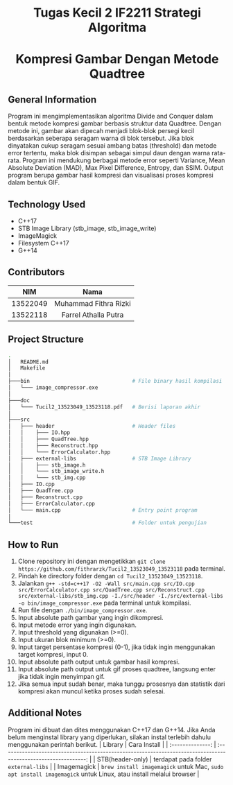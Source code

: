 <h1 align="center"> Tugas Kecil 2 IF2211 Strategi Algoritma </h1>
<h1 align="center"> Kompresi Gambar Dengan Metode Quadtree </h1>


## General Information
Program ini mengimplementasikan algoritma Divide and Conquer dalam bentuk metode kompresi gambar berbasis struktur data Quadtree. Dengan metode ini, gambar akan dipecah menjadi blok-blok persegi kecil berdasarkan seberapa seragam warna di blok tersebut. Jika blok dinyatakan cukup seragam sesuai ambang batas (threshold) dan metode error tertentu, maka blok disimpan sebagai simpul daun dengan warna rata-rata. Program ini mendukung berbagai metode error seperti Variance, Mean Absolute Deviation (MAD), Max Pixel Difference, Entropy, dan SSIM. Output program berupa gambar hasil kompresi dan visualisasi proses kompresi dalam bentuk GIF.


## Technology Used
- C++17
- STB Image Library (stb_image, stb_image_write)
- ImageMagick
- Filesystem C++17
- G++14


## Contributors
|   NIM    |                  Nama                  |
| :------: | :------------------------------------: |
| 13522049 |         Muhammad Fithra Rizki          |
| 13522118 |          Farrel Athalla Putra          |



## Project Structure
```bash
.
│   README.md
│   Makefile
│
├───bin                                 # File binary hasil kompilasi
│   └─── image_compressor.exe
│
├───doc
│   └─── Tucil2_13523049_13523118.pdf   # Berisi laporan akhir
│
├───src
│   ├─── header                         # Header files
│   │    ├─── IO.hpp
│   │    ├─── QuadTree.hpp
│   │    ├─── Reconstruct.hpp
│   │    └─── ErrorCalculator.hpp
│   ├─── external-libs                  # STB Image Library
│   │    ├─── stb_image.h
│   │    └─── stb_image_write.h
│   │    └─── stb_img.cpp
│   ├─── IO.cpp
│   ├─── QuadTree.cpp
│   ├─── Reconstruct.cpp
│   ├─── ErrorCalculator.cpp
│   └─── main.cpp                       # Entry point program
│
└───test                                # Folder untuk pengujian
```


## How to Run
1. Clone repository ini dengan mengetikkan `git clone https://github.com/fithrarzk/Tucil2_13523049_13523118` pada terminal.
2. Pindah ke directory folder dengan `cd Tucil2_13523049_13523118`.
3. Jalankan `g++ -std=c++17 -O2 -Wall src/main.cpp src/IO.cpp src/ErrorCalculator.cpp src/QuadTree.cpp src/Reconstruct.cpp src/external-libs/stb_img.cpp -I./src/header -I./src/external-libs -o bin/image_compressor.exe` pada terminal untuk kompilasi.
3. Run file dengan `./bin/image_compressor.exe`.
4. Input absolute path gambar yang ingin dikompresi.
5. Input metode error yang ingin digunakan.
6. Input threshold yang digunakan (>=0).
7. Input ukuran blok minimum (>=0).
8. Input target persentase kompresi (0-1), jika tidak ingin menggunakan target kompresi, input 0.
9. Input absolute path output untuk gambar hasil kompresi.
10. Input absolute path output untuk gif proses quadtree, langsung enter jika tidak ingin menyimpan gif.
11. Jika semua input sudah benar, maka tunggu prosesnya dan statistik dari kompresi akan muncul ketika proses sudah selesai.


## Additional Notes
Program ini dibuat dan dites menggunakan C++17 dan G++14.
Jika Anda belum menginstal library yang diperlukan, silakan instal terlebih dahulu menggunakan perintah berikut.
|    Library       |                                 Cara Install                                                                   |
| :--------------: | :------------------------------------------------------------------------------------------------------------: |
| STB(header-only) | terdapat pada folder `external-libs`                                                                           |
| Imagemagick      | `brew install imagemagick` untuk Mac, `sudo apt install imagemagick` untuk Linux, atau install melalui browser |
